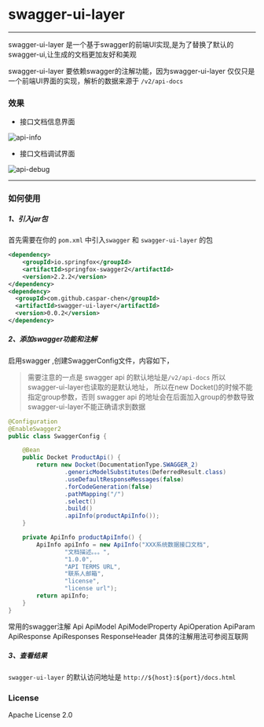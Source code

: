 # swagger-ui-layer

------

swagger-ui-layer 是一个基于swagger的前端UI实现,是为了替换了默认的swagger-ui,让生成的文档更加友好和美观

swagger-ui-layer 要依赖swagger的注解功能，因为swagger-ui-layer 仅仅只是一个前端UI界面的实现，解析的数据来源于 `/v2/api-docs` 


### 效果
* 接口文档信息界面

![api-info](swagger-ui-layer/src/main/resources/examples/api-info.png)

* 接口文档调试界面

![api-debug](swagger-ui-layer/src/main/resources/examples/api-debug.png)

------

### 如何使用
##### 1、引入jar包

首先需要在你的 `pom.xml` 中引入`swagger` 和 `swagger-ui-layer` 的包
```xml
<dependency>
    <groupId>io.springfox</groupId>
    <artifactId>springfox-swagger2</artifactId>
    <version>2.2.2</version>
</dependency>
<dependency>
  <groupId>com.github.caspar-chen</groupId>
  <artifactId>swagger-ui-layer</artifactId>
  <version>0.0.2</version>
</dependency>
```

##### 2、添加swagger功能和注解
启用swagger ,创建SwaggerConfig文件，内容如下，
> 需要注意的一点是 swagger api 的默认地址是`/v2/api-docs` 所以swagger-ui-layer也读取的是默认地址，
所以在new Docket()的时候不能指定group参数，否则 swagger api 的地址会在后面加入group的参数导致swagger-ui-layer不能正确请求到数据
```java
@Configuration
@EnableSwagger2
public class SwaggerConfig {

	@Bean
	public Docket ProductApi() {
		return new Docket(DocumentationType.SWAGGER_2)
				.genericModelSubstitutes(DeferredResult.class)
				.useDefaultResponseMessages(false)
				.forCodeGeneration(false)
				.pathMapping("/")
				.select()
				.build()
				.apiInfo(productApiInfo());
	}

	private ApiInfo productApiInfo() {
		ApiInfo apiInfo = new ApiInfo("XXX系统数据接口文档",
				"文档描述。。。",
				"1.0.0",
				"API TERMS URL",
				"联系人邮箱",
				"license",
				"license url");
		return apiInfo;
	}
}
```
常用的swagger注解 
Api
ApiModel
ApiModelProperty
ApiOperation
ApiParam
ApiResponse
ApiResponses
ResponseHeader
具体的注解用法可参阅互联网

##### 3、查看结果
`swagger-ui-layer` 的默认访问地址是 `http://${host}:${port}/docs.html`

### License
Apache License 2.0
